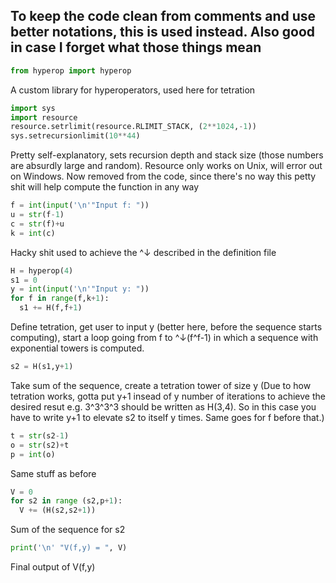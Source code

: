 ## To keep the code clean from comments and use better notations, this is used instead. Also good in case I forget what those things mean

```python
from hyperop import hyperop
```
A custom library for hyperoperators, used here for tetration
<br>

```python
import sys
import resource
resource.setrlimit(resource.RLIMIT_STACK, (2**1024,-1))
sys.setrecursionlimit(10**44)
```
Pretty self-explanatory, sets recursion depth and stack size (those numbers are absurdly large and random). Resource only works on Unix, will error out on Windows. Now removed from the code, since there's no way this petty shit will help compute the function in any way
<br>
```python
f = int(input('\n'"Input f: "))
u = str(f-1)
c = str(f)+u
k = int(c)
```
Hacky shit used to achieve the ^↓ described in the definition file
<br>
```python
H = hyperop(4)
s1 = 0
y = int(input('\n'"Input y: "))
for f in range(f,k+1):
  s1 += H(f,f+1)
```
Define tetration, get user to input y (better here, before the sequence starts computing),
start a loop going from f to ^↓(f^f-1) in which a sequence with exponential towers is computed.
<br>
```python
s2 = H(s1,y+1)
```
Take sum of the sequence, create a tetration tower of size y
(Due to how tetration works, gotta put y+1 insead of y number of iterations 
to achieve the desired resut e.g. 3^3^3^3 should be written as H(3,4). So 
in this case you have to write y+1 to elevate s2 to itself y times. Same goes for f before that.)
<br>
```python
t = str(s2-1)
o = str(s2)+t
p = int(o)
```
Same stuff as before
<br>
```python
V = 0
for s2 in range (s2,p+1):
  V += (H(s2,s2+1))
```
Sum of the sequence for s2
<br>
```python
print('\n' "V(f,y) = ", V)
```
Final output of V(f,y)
